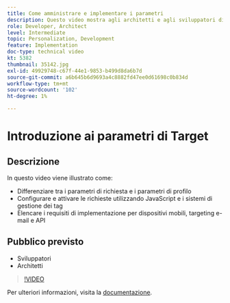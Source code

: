 ```yaml
---
title: Come amministrare e implementare i parametri
description: Questo video mostra agli architetti e agli sviluppatori di Adobe Target come distinguere tra parametri di richiesta e parametri di profilo, configurare e attivare richieste utilizzando JavaScript e sistemi di gestione dei tag e comprendere i requisiti di implementazione per dispositivi mobili, targeting delle e-mail e API.
role: Developer, Architect
level: Intermediate
topic: Personalization, Development
feature: Implementation
doc-type: technical video
kt: 5382
thumbnail: 35142.jpg
exl-id: 49929748-c67f-44e1-9853-b499d8da6b7d
source-git-commit: a6b645b6d9693a4c8882fd47ee0d61698c0b834d
workflow-type: tm+mt
source-wordcount: '102'
ht-degree: 1%

---
```


# Introduzione ai parametri di Target

## Descrizione

In questo video viene illustrato come:

* Differenziare tra i parametri di richiesta e i parametri di profilo
* Configurare e attivare le richieste utilizzando JavaScript e i sistemi di gestione dei tag
* Elencare i requisiti di implementazione per dispositivi mobili, targeting e-mail e API

## Pubblico previsto

* Sviluppatori
* Architetti

>[!VIDEO](https://video.tv.adobe.com/v/35142/?quality=12)

Per ulteriori informazioni, visita la [documentazione](https://experienceleague.adobe.com/docs/target/using/implement-target/implementing-target.html?lang=en).
